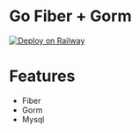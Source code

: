 # Go Fiber + Gorm
[![Deploy on Railway](https://railway.app/button.svg)](https://railway.app/template/n_Nx2x?referralCode=0C0Udh)

# Features
* Fiber
* Gorm
* Mysql
